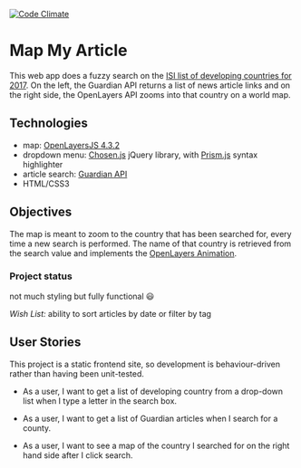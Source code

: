 [![Code Climate](https://codeclimate.com/github/globalavocado/map-my-article/badges/gpa.svg)](https://codeclimate.com/github/globalavocado/map-my-article)

# Map My Article

This web app does a fuzzy search on the [ISI list of developing countries for 2017](https://www.isi-web.org/index.php/resources/developing-countries). On the left, the Guardian API returns a list of news article links and on the right side, the OpenLayers API zooms into that country on a world map.

## Technologies

- map: [OpenLayersJS 4.3.2](https://www.openlayers.org/)
- dropdown menu: [Chosen.js](https://harvesthq.github.io/chosen/)  jQuery library, with [Prism.js](http://prismjs.com/) syntax highlighter
- article search: [Guardian API](http://open-platform.theguardian.com/documentation/)
- HTML/CSS3


## Objectives

The map is meant to zoom to the country that has been searched for, every time a new search is performed. The name of that country is retrieved from the search value and implements the [OpenLayers Animation](http://openlayers.org/en/v4.3.2/examples/animation.html).

### Project status

not much styling but fully functional :smiley:

_Wish List:_ ability to sort articles by date or filter by tag


## User Stories

This project is a static frontend site, so development is behaviour-driven rather than having been unit-tested.

- As a user, I want to get a list of developing country from a drop-down list when I type a letter in the search box.

- As a user, I want to get a list of Guardian articles when I search for a county.

- As a user, I want to see a map of the country I searched for on the right hand side after I click search.
